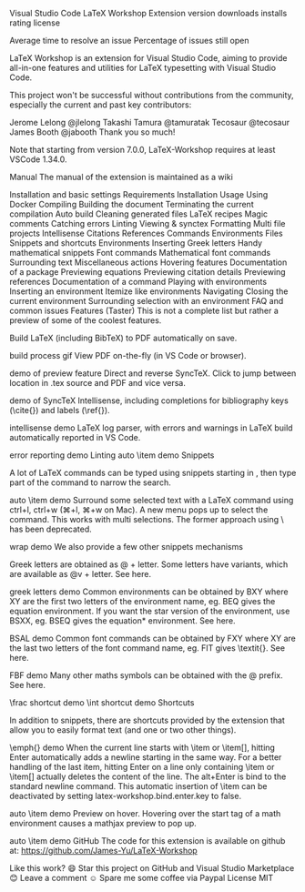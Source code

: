 Visual Studio Code LaTeX Workshop Extension
version downloads installs rating license

Average time to resolve an issue Percentage of issues still open

LaTeX Workshop is an extension for Visual Studio Code, aiming to provide all-in-one features and utilities for LaTeX typesetting with Visual Studio Code.

This project won't be successful without contributions from the community, especially the current and past key contributors:

Jerome Lelong @jlelong
Takashi Tamura @tamuratak
Tecosaur @tecosaur
James Booth @jabooth
Thank you so much!

Note that starting from version 7.0.0, LaTeX-Workshop requires at least VSCode 1.34.0.

Manual
The manual of the extension is maintained as a wiki

Installation and basic settings
Requirements
Installation
Usage
Using Docker
Compiling
Building the document
Terminating the current compilation
Auto build
Cleaning generated files
LaTeX recipes
Magic comments
Catching errors
Linting
Viewing & synctex
Formatting
Multi file projects
Intellisense
Citations
References
Commands
Environments
Files
Snippets and shortcuts
Environments
Inserting Greek letters
Handy mathematical snippets
Font commands
Mathematical font commands
Surrounding text
Miscellaneous actions
Hovering features
Documentation of a package
Previewing equations
Previewing citation details
Previewing references
Documentation of a command
Playing with environments
Inserting an environment
Itemize like environments
Navigating
Closing the current environment
Surrounding selection with an environment
FAQ and common issues
Features (Taster)
This is not a complete list but rather a preview of some of the coolest features.

Build LaTeX (including BibTeX) to PDF automatically on save.

build process gif
View PDF on-the-fly (in VS Code or browser).

demo of preview feature
Direct and reverse SyncTeX. Click to jump between location in .tex source and PDF and vice versa.

demo of SyncTeX
Intellisense, including completions for bibliography keys (\cite{}) and labels (\ref{}).

intellisense demo
LaTeX log parser, with errors and warnings in LaTeX build automatically reported in VS Code.

error reporting demo
Linting
auto \item demo
Snippets

A lot of LaTeX commands can be typed using snippets starting in \, then type part of the command to narrow the search.

auto \item demo
Surround some selected text with a LaTeX command using ctrl+l, ctrl+w (⌘+l, ⌘+w on Mac). A new menu pops up to select the command. This works with multi selections. The former approach using \ has been deprecated.

wrap demo
We also provide a few other snippets mechanisms

Greek letters are obtained as @ + letter. Some letters have variants, which are available as @v + letter. See here.

greek letters demo
Common environments can be obtained by BXY where XY are the first two letters of the environment name, eg. BEQ gives the equation environment. If you want the star version of the environment, use BSXX, eg. BSEQ gives the equation* environment. See here.

BSAL demo
Common font commands can be obtained by FXY where XY are the last two letters of the font command name, eg. FIT gives \textit{}. See here.

FBF demo
Many other maths symbols can be obtained with the @ prefix. See here.

\frac shortcut demo \int shortcut demo
Shortcuts

In addition to snippets, there are shortcuts provided by the extension that allow you to easily format text (and one or two other things).

\emph{} demo
When the current line starts with \item or \item[], hitting Enter automatically adds a newline starting in the same way. For a better handling of the last item, hitting Enter on a line only containing \item or \item[] actually deletes the content of the line. The alt+Enter is bind to the standard newline command. This automatic insertion of \item can be deactivated by setting latex-workshop.bind.enter.key to false.

auto \item demo
Preview on hover. Hovering over the start tag of a math environment causes a mathjax preview to pop up.

auto \item demo
GitHub
The code for this extension is available on github at: https://github.com/James-Yu/LaTeX-Workshop

Like this work?
😄 Star this project on GitHub and Visual Studio Marketplace
😊 Leave a comment
☺️ Spare me some coffee via Paypal
License
MIT

